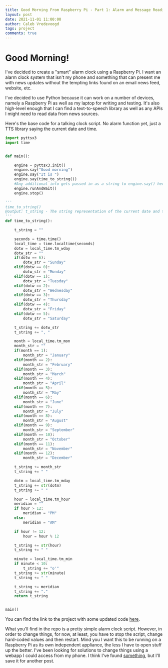 ```yaml
---
title: Good Morning From Raspberry Pi - Part 1: Alarm and Message Reading
layout: post
date: 2021-11-01 11:00:00
author: Caleb Vredevoogd
tags: project
comments: true
---
```


# Good Morning!

I've decided to create a "smart" alarm clock using a Raspberry Pi. I want an alarm clock system that isn't my phone and something that can present me with news updates without the tempting links found on an email news feed, website, etc.

I've decided to use Python because it can work on a number of devices, namely a Raspberry Pi as well as my laptop for writing and testing. It's also high-level enough that I can find a text-to-speech library as well as any APIs I might need to read data from news sources.



Here's the base code for a talking clock script. No alarm function yet, just a TTS library saying the current date and time.

```python
import pyttsx3
import time


def main():

    engine = pyttsx3.init()
    engine.say("Good morning")
    engine.say("It is ")
    engine.say(time_to_string())
    #Any additional info gets passed in as a string to engine.say() here
    engine.runAndWait()
    engine.stop()

'''
time_to_string()
@output: t_string - The string representation of the current date and time.
'''
def time_to_string():

    t_string = ""

    seconds = time.time()
    local_time = time.localtime(seconds)
    dotw = local_time.tm_wday
    dotw_str = ""
    if(dotw == 6):
        dotw_str = "Sunday"
    elif(dotw == 0):
        dotw_str = "Monday"
    elif(dotw == 1):
        dotw_str = "Tuesday"
    elif(dotw == 2):
        dotw_str = "Wednesday"
    elif(dotw == 3):
        dotw_str = "Thursday"
    elif(dotw == 4):
        dotw_str = "Friday"
    elif(dotw == 5):
        dotw_str = "Saturday"

    t_string += dotw_str
    t_string += ", "

    month = local_time.tm_mon
    month_str = ""
    if(month == 1):
        month_str = "January"
    elif(month == 2):
        month_str = "February"
    elif(month == 3):
        month_str = "March"
    elif(month == 4):
        month_str = "April"
    elif(month == 5):
        month_str = "May"
    elif(month == 6):
        month_str = "June"
    elif(month == 7):
        month_str = "July"
    elif(month == 8):
        month_str = "August"
    elif(month == 9):
        month_str = "September"
    elif(month == 10):
        month_str = "October"
    elif(month == 11):
        month_str = "November"
    elif(month == 12):
        month_str = "December"

    t_string += month_str
    t_string += " "

    dotm = local_time.tm_mday
    t_string += str(dotm)
    t_string += " "

    hour = local_time.tm_hour
    meridian = ""
    if hour > 12:
        meridian = "PM"
    else:
        meridian = "AM"

    if hour != 12:
        hour = hour % 12

    t_string += str(hour)
    t_string += " "

    minute = local_time.tm_min
    if minute < 10:
        t_string += "o'"
    t_string += str(minute)
    t_string += " "

    t_string += meridian
    t_string += "."
    return t_string


main()
```

You can find the link to the project with some updated code [here](https://github.com/CalebVred/goodmorning).

What you'll find in the repo is a pretty simple alarm clock script. However, in order to change things, for now, at least, you have to stop the script, change hard-coded values and then restart. Mind you I want this to be running on a Raspberry Pi as its own independent appliance, the less I have to open stuff up the better. I've been looking for solutions to change things using a webapp I could access from my phone. I think I've found [something](https://github.com/CorticoAI/raspberrypi-iot), but I'll save it for another post.
